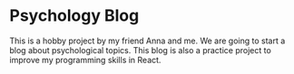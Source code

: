 # Psychology Blog

This is a hobby project by my friend Anna and me. We are going to start a blog about psychological topics. This blog is also a practice project to improve my programming skills in React.
